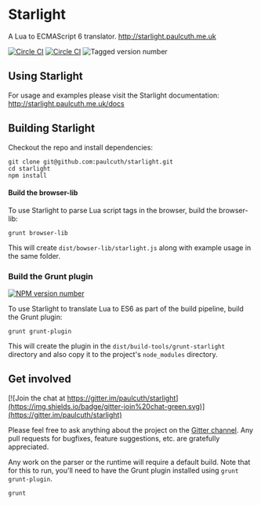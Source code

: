 # Starlight

A Lua to ECMAScript 6 translator.
http://starlight.paulcuth.me.uk

[![Circle CI](https://img.shields.io/circleci/project/paulcuth/starlight/master.svg?label=master)](https://circleci.com/gh/paulcuth/starlight/tree/master) [![Circle CI](https://img.shields.io/circleci/project/paulcuth/starlight/dev.svg?label=dev)](https://circleci.com/gh/paulcuth/starlight/tree/dev) ![Tagged version number](https://img.shields.io/github/tag/paulcuth/starlight.svg?color=brightgreen)


## Using Starlight

For usage and examples please visit the Starlight documentation:
http://starlight.paulcuth.me.uk/docs



## Building Starlight
Checkout the repo and install dependencies:
```
git clone git@github.com:paulcuth/starlight.git
cd starlight
npm install
```

#### Build the browser-lib
To use Starlight to parse Lua script tags in the browser, build the browser-lib:
```
grunt browser-lib
```
This will create `dist/bowser-lib/starlight.js` along with example usage in the same folder.


### Build the Grunt plugin
[![NPM version number](https://img.shields.io/npm/v/grunt-starlight.svg?label=grunt-starlight)](https://www.npmjs.com/package/grunt-starlight)

To use Starlight to translate Lua to ES6 as part of the build pipeline, build the Grunt plugin:
```
grunt grunt-plugin
```
This will create the plugin in the `dist/build-tools/grunt-starlight` directory and also copy it to the project's `node_modules` directory.


## Get involved
[![Join the chat at https://gitter.im/paulcuth/starlight](https://img.shields.io/badge/gitter-join%20chat-green.svg)](https://gitter.im/paulcuth/starlight)

Please feel free to ask anything about the project on the [Gitter channel](https://gitter.im/paulcuth/starlight). Any pull requests for bugfixes, feature suggestions, etc. are gratefully appreciated.

Any work on the parser or the runtime will require a default build. Note that for this to run, you'll need to have the Grunt plugin installed using `grunt grunt-plugin`.
```
grunt
```

